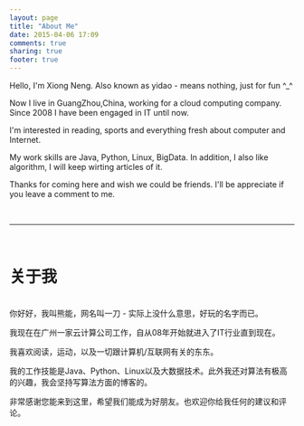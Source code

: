```yaml
---
layout: page
title: "About Me"
date: 2015-04-06 17:09
comments: true
sharing: true
footer: true
---
```


Hello, I'm Xiong Neng. Also known as yidao - means nothing, just for fun ^_^

Now I live in GuangZhou,China, working for a cloud computing company. Since 2008 I have been engaged in IT until now.

I'm interested in reading, sports and everything fresh about computer and Internet.

My work skills are Java, Python, Linux, BigData. In addition, I also like algorithm, I will keep wirting articles of it.

Thanks for coming here and wish we could be friends. I'll be appreciate if you leave a comment to me.

<br />

----------
<br />

# 关于我 
<br />
你好好，我叫熊能，网名叫一刀 - 实际上没什么意思，好玩的名字而已。

我现在在广州一家云计算公司工作，自从08年开始就进入了IT行业直到现在。

我喜欢阅读，运动，以及一切跟计算机/互联网有关的东东。

我的工作技能是Java、Python、Linux以及大数据技术。此外我还对算法有极高的兴趣，我会坚持写算法方面的博客的。

非常感谢您能来到这里，希望我们能成为好朋友。也欢迎你给我任何的建议和评论。